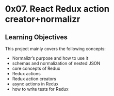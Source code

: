 # 0x07. React Redux action creator+normalizr

## Learning Objectives

This project mainly covers the following concepts:

- Normalizr’s purpose and how to use it
- schemas and normalization of nested JSON
- core concepts of Redux
- Redux actions
- Redux action creators
- async actions in Redux
- how to write tests for Redux
